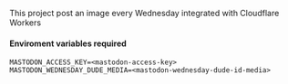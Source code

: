 This project post an image every Wednesday integrated with Cloudflare Workers

#### Enviroment variables required

```
MASTODON_ACCESS_KEY=<mastodon-access-key>
MASTODON_WEDNESDAY_DUDE_MEDIA=<mastodon-wednesday-dude-id-media>
```
